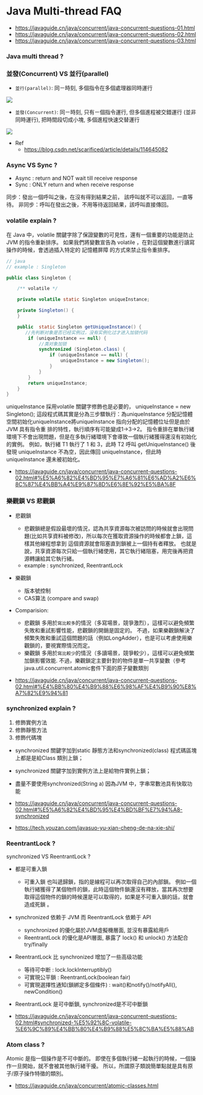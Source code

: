 # Java Multi-thread FAQ

- https://javaguide.cn/java/concurrent/java-concurrent-questions-01.html
- https://javaguide.cn/java/concurrent/java-concurrent-questions-02.html
- https://javaguide.cn/java/concurrent/java-concurrent-questions-03.html

### Java multi thread ?

### 並發(Concurrent) VS 並行(parallel)

- `並行(parallel)`: 同ㄧ時刻, 多個指令在多個處理器同時運行
<p><img src ="https://github.com/yennanliu/CS_basics/blob/master/doc/pic/parallel.png" ></p>


- `並發(Concurrent)`: 同ㄧ時刻, 只有ㄧ個指令運行, 但多個進程被交錯運行 (並非同時運行), 把時間段切成小塊,
多個進程快速交替運行
<p><img src ="https://github.com/yennanliu/CS_basics/blob/master/doc/pic/concurrent.png" ></p>

- Ref
	- https://blog.csdn.net/scarificed/article/details/114645082

### Async VS Sync ?

- Async : return and NOT wait till receive response
- Sync : ONLY return and when receive response

同步：發出一個呼叫之後，在沒有得到結果之前， 該呼叫就不可以返回，一直等待。
非同步：呼叫在發出之後，不用等待返回結果，該呼叫直接傳回。


### volatile explain ?

在 Java 中，volatile 關鍵字除了保證變數的可見性，還有一個重要的功能是防止 JVM 的指令重新排序。 如果我們將變數宣告為 volatile ，在對這個變數進行讀寫操作的時候，會透過插入特定的 記憶體屏障 的方式來禁止指令重排序。

```java
// java
// example : Singleton

public class Singleton {

	/** volatile */

    private volatile static Singleton uniqueInstance;

    private Singleton() {
    }

    public  static Singleton getUniqueInstance() {
       //先判断对象是否已经实例过，没有实例化过才进入加锁代码
        if (uniqueInstance == null) {
            //类对象加锁
            synchronized (Singleton.class) {
                if (uniqueInstance == null) {
                    uniqueInstance = new Singleton();
                }
            }
        }
        return uniqueInstance;
    }
}
```


uniqueInstance 採用volatile 關鍵字修飾也是必要的， uniqueInstance = new Singleton(); 這段程式碼其實是分為三步驟執行：為uniqueInstance 分配記憶體空間初始化uniqueInstance將uniqueInstance 指向分配的記憶體位址但是由於JVM 具有指令重 排的特性，執行順序有可能變成1->3->2。 指令重排在單執行緒環境下不會出現問題，但是在多執行緒環境下會導致一個執行緒獲得還沒有初始化的實例。 例如，執行緒 T1 執行了 1 和 3，此時 T2 呼叫 getUniqueInstance() 後發現 uniqueInstance 不為空，因此傳回 uniqueInstance，但此時 uniqueInstance 還未被初始化。


- https://javaguide.cn/java/concurrent/java-concurrent-questions-02.html#%E5%A6%82%E4%BD%95%E7%A6%81%E6%AD%A2%E6%8C%87%E4%BB%A4%E9%87%8D%E6%8E%92%E5%BA%8F


### 樂觀鎖 VS 悲觀鎖

- 悲觀鎖
	- 悲觀鎖總是假設最壞的情況，認為共享資源每次被訪問的時候就會出現問題(比如共享資料被修改)，所以每次在獲取資源操作的時候都會上鎖，這樣其他線程想拿到 這個資源就會阻塞直到鎖被上一個持有者釋放。 也就是說，共享資源每次只給一個執行緒使用，其它執行緒阻塞，用完後再把資源轉讓給其它執行緒。
	- example : synchronized, ReentrantLock

- 樂觀鎖
	- 版本號控制
	- CAS算法 (compare and swap)

- Comparision:
	- 悲觀鎖 多用於`寫比較多`的情況（多寫場景，競爭激烈），這樣可以避免頻繁失敗和重試影響性能，悲觀鎖的開銷是固定的。 不過，如果樂觀鎖解決了頻繁失敗和重試這個問題的話（例如LongAdder），也是可以考慮使用樂觀鎖的，要視實際情況而定。 
	- 樂觀鎖 多用於`寫比較少`的情況（多讀場景，競爭較少），這樣可以避免頻繁加鎖影響效能. 不過，樂觀鎖定主要針對的物件是單一共享變數（參考java.util.concurrent.atomic套件下面的原子變數類別

- https://javaguide.cn/java/concurrent/java-concurrent-questions-02.html#%E4%BB%80%E4%B9%88%E6%98%AF%E4%B9%90%E8%A7%82%E9%94%81


### synchronized explain ?

1. 修飾實例方法
2. 修飾靜態方法
3. 修飾代碼塊

- synchronized 關鍵字加到static 靜態方法和synchronized(class) 程式碼區塊上都是是給Class 類別上鎖；
- synchronized 關鍵字加到實例方法上是給物件實例上鎖；
- 盡量不要使用synchronized(String a) 因為JVM 中，字串常數池具有快取功能

- https://javaguide.cn/java/concurrent/java-concurrent-questions-02.html#%E5%A6%82%E4%BD%95%E4%BD%BF%E7%94%A8-synchronized
- https://tech.youzan.com/javasuo-yu-xian-cheng-de-na-xie-shi/


### ReentrantLock ?

synchronized VS ReentrantLock ?

- 都是可重入鎖
	- 可重入鎖 也叫遞歸鎖，指的是線程可以再次取得自己的內部鎖。 例如一個執行緒獲得了某個物件的鎖，此時這個物件鎖還沒有釋放，當其再次想要取得這個物件的鎖的時候還是可以取得的，如果是不可重入鎖的話，就會造成死鎖 。
- synchronized 依赖于 JVM 而 ReentrantLock 依赖于 API
	- synchronized 的優化屬於JVM虛擬機層面, 並沒有暴露給用戶
	- ReentrantLock 的優化是API層面, 暴露了 lock() 和 unlock() 方法配合 try/finally
- ReentrantLock 比 synchronized 增加了一些高级功能
	- 等待可中断 : lock.lockInterruptibly()
	- 可實現公平鎖 : ReentrantLock(boolean fair)
	- 可實現選擇性通知(鎖綁定多個條件) : wait()和notify()/notifyAll(), newCondition()
- ReentrantLock 是可中斷鎖, synchronized是不可中斷鎖

- https://javaguide.cn/java/concurrent/java-concurrent-questions-02.html#synchronized-%E5%92%8C-volatile-%E6%9C%89%E4%BB%80%E4%B9%88%E5%8C%BA%E5%88%AB

### Atom class ?

Atomic 是指一個操作是不可中斷的。 即使在多個執行緒一起執行的時候，一個操作一旦開始，就不會被其他執行緒干擾。
所以，所謂原子類說簡單點就是具有原子/原子操作特徵的類別。

- https://javaguide.cn/java/concurrent/atomic-classes.html